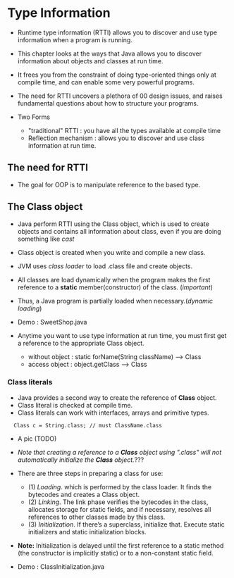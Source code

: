 # Type Information

- Runtime type information (RTTI) allows you to discover and 
    use type information when a program is running.

- This chapter looks at the ways that Java allows you to discover 
  information about objects and classes at run time.
- It frees you from the constraint of doing type-oriented things 
  only at compile time, and can enable some very powerful programs. 
- The need for RTTI uncovers a plethora of 00 design issues, 
  and raises fundamental questions about how to structure your programs. 
- Two Forms
    - "traditional" RTTI : you have all the types available at compile time
    - Reflection mechanism : allows you to discover and use class information at run time.

## The need for RTTI

- The goal for OOP is to manipulate reference to the based type.

## The Class object

- Java perform RTTI using the Class object, which is used to create objects
    and contains all information about class, even if you are doing something like _cast_
- Class object is created when you write and compile a new class.
- JVM uses _class loader_ to load .class file and create objects.
- All classes are load dynamically when the program makes the first reference 
    to a __static__ member(constructor) of the class. (_important_)
- Thus, a Java program is partially loaded when necessary.(_dynamic loading_)
- Demo : SweetShop.java

- Anytime you want to use type information at run time, 
  you must first get a reference to the appropriate Class object.
    - without object : static forName(String className) --> Class
    - access object : object.getClass --> Class

### Class literals

- Java provides a second way to create the reference of __Class__ object.
- Class literal is checked at compile time.
- Class literals can work with interfaces, arrays and primitive types.
```
  Class c = String.class; // must ClassName.class
```
- A pic (TODO)
- _Note that creating a reference to a __Class__ object using ".class" 
    will not automatically initialize the __Class__ object._???
- There are three steps in preparing a class for use:
    - (1) _Loading_. which is performed by the class loader. 
         It finds the bytecodes and creates a Class object.
    - (2) _Linking_. The link phase verifies the bytecodes in the class, 
        allocates storage for static fields, and if necessary, 
        resolves all references to other classes made by this class.
    - (3) _Initialization_. If there’s a superclass, initialize that. 
        Execute static initializers and static initialization blocks.
- __Note:__ Initialization is delayed until the first reference to a static method 
        (the constructor is implicitly static) or to a non-constant static field.

- Demo : ClassInitialization.java